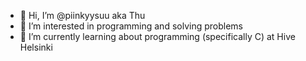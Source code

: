 - 👋 Hi, I’m @piinkyysuu aka Thu
- 👀 I’m interested in programming and solving problems
- 🌱 I’m currently learning about programming (specifically C) at Hive Helsinki

<!---
piinkyysuu/piinkyysuu is a ✨ special ✨ repository because its `README.md` (this file) appears on your GitHub profile.
You can click the Preview link to take a look at your changes.
--->
